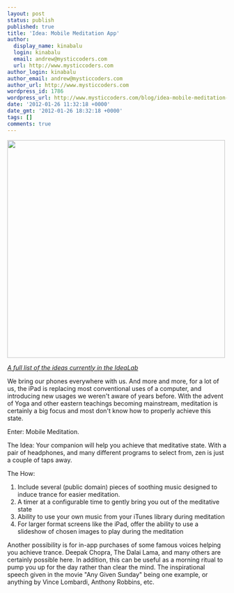 ```yaml
---
layout: post
status: publish
published: true
title: 'Idea: Mobile Meditation App'
author:
  display_name: kinabalu
  login: kinabalu
  email: andrew@mysticcoders.com
  url: http://www.mysticcoders.com
author_login: kinabalu
author_email: andrew@mysticcoders.com
author_url: http://www.mysticcoders.com
wordpress_id: 1786
wordpress_url: http://www.mysticcoders.com/blog/idea-mobile-meditation-app/
date: '2012-01-26 11:32:18 +0000'
date_gmt: '2012-01-26 18:32:18 +0000'
tags: []
comments: true
---
```

<img src="http://farm7.staticflickr.com/6071/6131624592_a86d75325e.jpg" width="500" />

<a href="http://www.mysticcoders.com/idea-lab/"><em>A full list of the ideas currently in the IdeaLab</em></a>

We bring our phones everywhere with us.  And more and more, for a lot of us, the iPad is replacing most conventional uses of a computer, and introducing new usages we weren't aware of years before.  With the advent of Yoga and other eastern teachings becoming mainstream, meditation is certainly a big focus and most don't know how to properly achieve this state.

Enter: Mobile Meditation.

The Idea: Your companion will help you achieve that meditative state.  With a pair of headphones, and many different programs to select from, zen is just a couple of taps away.

The How:

1. Include several (public domain) pieces of soothing music designed to induce trance for easier meditation.
2. A timer at a configurable time to gently bring you out of the meditative state
3. Ability to use your own music from your iTunes library during meditation
4. For larger format screens like the iPad, offer the ability to use a slideshow of chosen images to play during the meditation

Another possibility is for in-app purchases of some famous voices helping you achieve trance.  Deepak Chopra, The Dalai Lama, and many others are certainly possible here.  In addition, this can be useful as a morning ritual to pump you up for the day rather than clear the mind.  The inspirational speech given in the movie "Any Given Sunday" being one example, or anything by Vince Lombardi, Anthony Robbins, etc.

